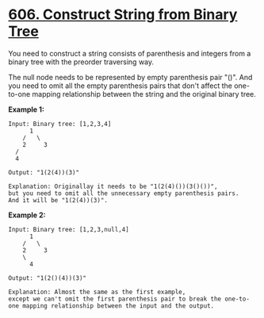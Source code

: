# [606. Construct String from Binary Tree](https://leetcode.com/problems/construct-string-from-binary-tree/)

You need to construct a string consists of parenthesis and integers from a binary tree with the preorder traversing way.

The null node needs to be represented by empty parenthesis pair "()". And you need to omit all the empty parenthesis pairs that don't affect the one-to-one mapping relationship between the string and the original binary tree.

**Example 1:**

    Input: Binary tree: [1,2,3,4]
          1
        /   \
        2     3
      /
      4

    Output: "1(2(4))(3)"

    Explanation: Originallay it needs to be "1(2(4)())(3()())",
    but you need to omit all the unnecessary empty parenthesis pairs.
    And it will be "1(2(4))(3)".

**Example 2:**

    Input: Binary tree: [1,2,3,null,4]
          1
        /   \
        2     3
        \
          4

    Output: "1(2()(4))(3)"

    Explanation: Almost the same as the first example,
    except we can't omit the first parenthesis pair to break the one-to-one mapping relationship between the input and the output.
